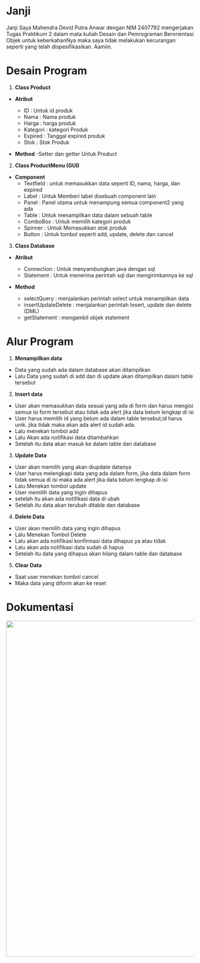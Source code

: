 # Janji
Janji Saya Mahendra Devid Putra Anwar dengan NIM 2407792 mengerjakan Tugas Praktikum 2 dalam mata kuliah Desain dan Pemrograman Berorientasi Objek untuk keberkahanNya maka saya tidak melakukan kecurangan seperti yang telah dispesifikasikan. Aamiin.

# Desain Program
1. **Class Product**
- **Atribut**
  - ID : Untuk id produk
  - Nama : Nama produk
  - Harga : harga produk
  - Kategori : kategori Produk
  - Expired : Tanggal expired produk
  - Stok : Stok Produk
    
- **Method**
  -Setter dan getter Untuk Product
  
2. **Class ProductMenu (GUI)**
- **Component**
  - Textfield : untuk memasukkan data seperti ID, nama, harga, dan expired
  - Label : Untuk Memberi label disebuah component lain
  - Panel : Panel utama untuk menampung semua component2 yang ada
  - Table : Untuk menampilkan data dalam sebuah table
  - ComboBox : Untuk memilih kategori produk
  - Spinner : Untuk Memasukkan stok produk
  - Button : Untuk tombol seperti add, update, delete dan cancel
 
3. **Class Database**
- **Atribut**
  - Connection : Untuk menyambungkan java dengan sql
  - Statement : Untuk menerima perintah sql dan mengirimkannya ke sql
 
- **Method**
  - selectQuery : menjalankan perintah select untuk menampilkan data
  - insertUpdateDelete : menjalankan perintah Insert, update dan delete (DML)
  - getStatement : mengambil objek statement

# Alur Program
1. **Menampilkan data**
- Data yang sudah ada dalam database akan ditampilkan
- Lalu Data yang sudah di add dan di update akan ditampilkan dalam table tersebut
  
2. **Insert data**
- User akan memasukkan data sesuai yang ada di form dan harus mengisi semua isi form tersebut atau tidak ada alert jika data belum lengkap di isi
- User harus memilih id yang belum ada dalam table tersebut,id harus unik. jika tidak maka akan ada alert id sudah ada.
- Lalu menekan tombol add
- Lalu Akan ada notifikasi data ditambahkan
- Setelah itu data akan masuk ke dalam table dan database
  
3. **Update Data**
- User akan memilih yang akan diupdate datanya
- User harus melengkapi data yang ada dalam form, jika data dalam form tidak semua di isi maka ada alert jika data belum lengkap di isi
- Lalu Menekan tombol update
- User memilih data yang ingin dihapus
- setelah itu akan ada notifikasi data di ubah
- Setelah itu data akan terubah ditable dan database
  
4. **Delete Data**
- User akan memilih data yang ingin dihapus
- Lalu Menekan Tombol Delete
- Lalu akan ada notifikasi konfirmasi data dihapus ya atau tidak
- Lalu akan ada notifikasi data sudah di hapus
- Setelah itu data yang dihapus akan hilang dalam table dan database
  
5. **Clear Data**
- Saat user menekan tombol cancel
- Maka data yang diform akan ke reset

# Dokumentasi
<img src="Dokumentasi/Tp5/Screen Recording 2025-10-17 003818.gif" width="900">


